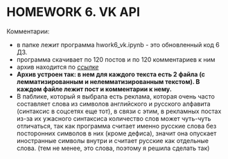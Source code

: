 # HOMEWORK 6. VK API

Комментарии:

* в папке лежит программа hwork6_vk.ipynb - это обновленный код 6 ДЗ.
* программа скачивает по 120 постов и по 120 комментариев к ним
* архив находится по *[ссылке](https://drive.google.com/drive/folders/1mVFnv1Pvs925ay_dLDRacv7Y04x4oIT5?usp=sharing)*
* **Архив устроен так: в нем для каждого текста есть 2 файла (с лемматизированным и нелемматизированным текстом). В каждом файле лежит пост и комментарии к нему.**
* В паблике, который я выбрала есть реклама, которая очень часто составляет слова из символов английского и русского алфавита (синтаксис в соцсетях еще тот), в связи с этим, в рекламных постах из-за их ужасного синтаксиса количество слов может чуть-чуть отличаться, так как программа считает именно русские слова без посторонних символов в них (кроме дефиса), значит она опускает иностранные символы внутри и считает русские как отдельные слова. (тем не менее, это слова, поэтому я решила сделать так)


